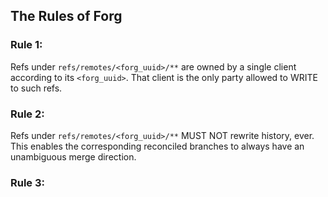 ## The Rules of Forg

### Rule 1:

Refs under `refs/remotes/<forg_uuid>/**` are owned by a single client according to its `<forg_uuid>`.
That client is the only party allowed to WRITE to such refs.


### Rule 2:

Refs under `refs/remotes/<forg_uuid>/**` MUST NOT rewrite history, ever.
This enables the corresponding reconciled branches to always have an unambiguous merge direction.


### Rule 3:
